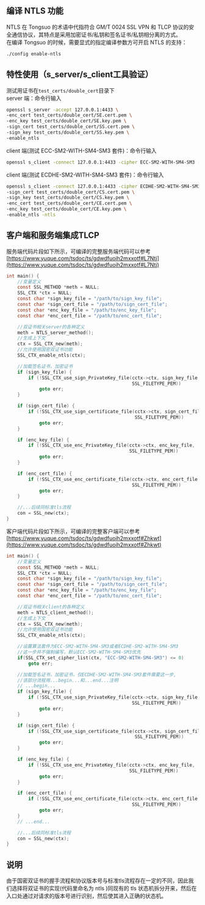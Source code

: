 <a name="dzfFU"></a>
## 编译 NTLS 功能
NTLS 在 Tongsuo 的术语中代指符合 GM/T 0024 SSL VPN 和 TLCP 协议的安全通信协议，其特点是采用加密证书/私钥和签名证书/私钥相分离的方式。<br />在编译 Tongsuo 的时候，需要显式的指定编译参数方可开启 NTLS 的支持：
```bash
./config enable-ntls
```
<a name="54bbd597"></a>
## 特性使用（s_server/s_client工具验证）
测试用证书在`test_certs/double_cert`目录下<br />server 端：命令行输入
```bash
openssl s_server -accept 127.0.0.1:4433 \
-enc_cert test_certs/double_cert/SE.cert.pem \
-enc_key test_certs/double_cert/SE.key.pem \
-sign_cert test_certs/double_cert/SS.cert.pem \
-sign_key test_certs/double_cert/SS.key.pem \
-enable_ntls
```
client 端(测试 ECC-SM2-WITH-SM4-SM3 套件)：命令行输入
```bash
openssl s_client -connect 127.0.0.1:4433 -cipher ECC-SM2-WITH-SM4-SM3 -enable_ntls -ntls
```
client 端(测试 ECDHE-SM2-WITH-SM4-SM3 套件)：命令行输入
```bash
openssl s_client -connect 127.0.0.1:4433 -cipher ECDHE-SM2-WITH-SM4-SM3 \
-sign_cert test_certs/double_cert/CS.cert.pem \
-sign_key test_certs/double_cert/CS.key.pem \
-enc_cert test_certs/double_cert/CE.cert.pem \
-enc_key test_certs/double_cert/CE.key.pem \
-enable_ntls -ntls
```
<a name="041f0a9c"></a>
## 客户端和服务端集成TLCP
服务端代码片段如下所示，可编译的完整服务端代码可以参考[https://www.yuque.com/tsdoc/ts/gdwdfuoih2mxxotf#L7Ntj](https://www.yuque.com/tsdoc/ts/gdwdfuoih2mxxotf#L7Ntj)
```c
int main() {
    //变量定义
    const SSL_METHOD *meth = NULL;
    SSL_CTX *ctx = NULL;
    const char *sign_key_file = "/path/to/sign_key_file";
    const char *sign_cert_file = "/path/to/sign_cert_file";
    const char *enc_key_file = "/path/to/enc_key_file";
    const char *enc_cert_file = "/path/to/enc_cert_file";

    //双证书相关server的各种定义
    meth = NTLS_server_method();
    //生成上下文
    ctx = SSL_CTX_new(meth);
    //允许使用国密双证书功能
    SSL_CTX_enable_ntls(ctx);

    //加载签名证书，加密证书
    if (sign_key_file) {
        if (!SSL_CTX_use_sign_PrivateKey_file(cctx->ctx, sign_key_file,
                                              SSL_FILETYPE_PEM))
            goto err;
    }

    if (sign_cert_file) {
        if (!SSL_CTX_use_sign_certificate_file(cctx->ctx, sign_cert_file,
                                               SSL_FILETYPE_PEM))
            goto err;
    }

    if (enc_key_file) {
        if (!SSL_CTX_use_enc_PrivateKey_file(cctx->ctx, enc_key_file,
                                             SSL_FILETYPE_PEM))
            goto err;
    }

    if (enc_cert_file) {
        if (!SSL_CTX_use_enc_certificate_file(cctx->ctx, enc_cert_file,
                                              SSL_FILETYPE_PEM))
            goto err;
    }

    //...后续同标准tls流程
    con = SSL_new(ctx);
}
```
客户端代码片段如下所示，可编译的完整客户端可以参考[https://www.yuque.com/tsdoc/ts/gdwdfuoih2mxxotf#Zhkwt](https://www.yuque.com/tsdoc/ts/gdwdfuoih2mxxotf#Zhkwt)
```c
int main() {
    //变量定义
    const SSL_METHOD *meth = NULL;
    SSL_CTX *ctx = NULL;
    const char *sign_key_file = "/path/to/sign_key_file";
    const char *sign_cert_file = "/path/to/sign_cert_file";
    const char *enc_key_file = "/path/to/enc_key_file";
    const char *enc_cert_file = "/path/to/enc_cert_file";

    //双证书相关client的各种定义
    meth = NTLS_client_method();
    //生成上下文
    ctx = SSL_CTX_new(meth);
    //允许使用国密双证书功能
    SSL_CTX_enable_ntls(ctx);

    //设置算法套件为ECC-SM2-WITH-SM4-SM3或者ECDHE-SM2-WITH-SM4-SM3
    //这一步并不强制编写，默认ECC-SM2-WITH-SM4-SM3优先
    if(SSL_CTX_set_cipher_list(ctx, "ECC-SM2-WITH-SM4-SM3") <= 0)
        goto err;

    //加载签名证书，加密证书，仅ECDHE-SM2-WITH-SM4-SM3套件需要这一步,
    //该部分流程用...begin...和...end...注明
    // ...begin...
    if (sign_key_file) {
        if (!SSL_CTX_use_sign_PrivateKey_file(cctx->ctx, sign_key_file,
                                              SSL_FILETYPE_PEM))
            goto err;
    }

    if (sign_cert_file) {
        if (!SSL_CTX_use_sign_certificate_file(cctx->ctx, sign_cert_file,
                                               SSL_FILETYPE_PEM))
            goto err;
    }

    if (enc_key_file) {
        if (!SSL_CTX_use_enc_PrivateKey_file(cctx->ctx, enc_key_file,
                                             SSL_FILETYPE_PEM))
            goto err;
    }

    if (enc_cert_file) {
        if (!SSL_CTX_use_enc_certificate_file(cctx->ctx, enc_cert_file,
                                              SSL_FILETYPE_PEM))
            goto err;
    }
    // ...end...

    //...后续同标准tls流程
    con = SSL_new(ctx);
}
```
<a name="ac8549da"></a>
## 说明
由于国密双证书的握手流程和协议版本号与标准tls流程存在一定的不同，因此我们选择将双证书的实现(代码里命名为 ntls )同现有的 tls 状态机拆分开来，然后在入口处通过对请求的版本号进行识别，然后使其进入正确的状态机。
